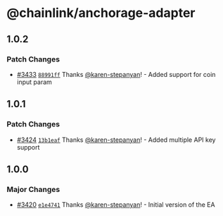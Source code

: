 # @chainlink/anchorage-adapter

## 1.0.2

### Patch Changes

- [#3433](https://github.com/smartcontractkit/external-adapters-js/pull/3433) [`88991ff`](https://github.com/smartcontractkit/external-adapters-js/commit/88991ff3964c055ab31feb85153a612775782a07) Thanks [@karen-stepanyan](https://github.com/karen-stepanyan)! - Added support for coin input param

## 1.0.1

### Patch Changes

- [#3424](https://github.com/smartcontractkit/external-adapters-js/pull/3424) [`13b1eaf`](https://github.com/smartcontractkit/external-adapters-js/commit/13b1eaf30342000c9fd1af88507d5c8f5b229739) Thanks [@karen-stepanyan](https://github.com/karen-stepanyan)! - Added multiple API key support

## 1.0.0

### Major Changes

- [#3420](https://github.com/smartcontractkit/external-adapters-js/pull/3420) [`e1e4741`](https://github.com/smartcontractkit/external-adapters-js/commit/e1e47419919f76a5fed7ab22b4b252811acafd02) Thanks [@karen-stepanyan](https://github.com/karen-stepanyan)! - Initial version of the EA
